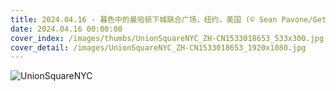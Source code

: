 ```yaml
---
title: 2024.04.16 - 暮色中的曼哈顿下城联合广场，纽约，美国 (© Sean Pavone/Getty Images)
date: 2024.04.16 00:00:00
cover_index: /images/thumbs/UnionSquareNYC_ZH-CN1533018653_533x300.jpg
cover_detail: /images/UnionSquareNYC_ZH-CN1533018653_1920x1080.jpg
---
```


![UnionSquareNYC](/images/UnionSquareNYC_ZH-CN1533018653_1920x1080.jpg)
